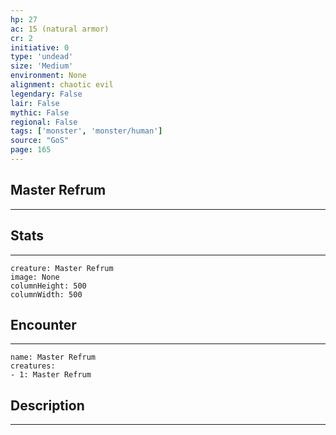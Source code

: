 ```yaml
---
hp: 27
ac: 15 (natural armor)
cr: 2
initiative: 0
type: 'undead'    
size: 'Medium'
environment: None
alignment: chaotic evil
legendary: False
lair: False
mythic: False
regional: False
tags: ['monster', 'monster/human']
source: "GoS"
page: 165
---
```


## Master Refrum
---



## Stats
---

```statblock
creature: Master Refrum
image: None
columnHeight: 500
columnWidth: 500
```

## Encounter
---

```encounter-table
name: Master Refrum
creatures:
- 1: Master Refrum
```

## Description
---




